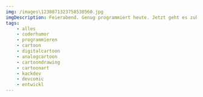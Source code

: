 ```yaml
---
img: /images\1230871323758530560.jpg
imgDescription: Feierabend. Genug programmiert heute. Jetzt geht es zuhause weiter mit...... Programmieren :D und Zeichnen natürlich #coderhumor #programmieren #cartoon #digitalcartoon #analogcartoon #cartoondrawing #cartoonart @JosefBiehler #kackdev #devcomic #entwickl… https://t.co/uOyIzV8Z4l https://t.co/HjI85rSEUz
tags: 
    - alles
    - coderhumor
    - programmieren
    - cartoon
    - digitalcartoon
    - analogcartoon
    - cartoondrawing
    - cartoonart
    - kackdev
    - devcomic
    - entwickl
---
```

        